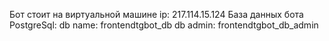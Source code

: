 Бот стоит на виртуальной машине 
ip: 217.114.15.124
База данных бота PostgreSql:
db name: frontendtgbot_db
db admin: frontendtgbot_db_admin
